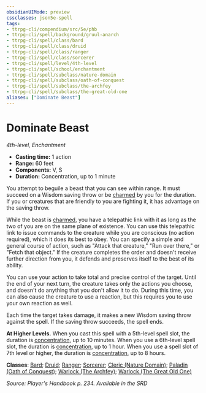 ```yaml
---
obsidianUIMode: preview
cssclasses: json5e-spell
tags:
- ttrpg-cli/compendium/src/5e/phb
- ttrpg-cli/spell/background/gruul-anarch
- ttrpg-cli/spell/class/bard
- ttrpg-cli/spell/class/druid
- ttrpg-cli/spell/class/ranger
- ttrpg-cli/spell/class/sorcerer
- ttrpg-cli/spell/level/4th-level
- ttrpg-cli/spell/school/enchantment
- ttrpg-cli/spell/subclass/nature-domain
- ttrpg-cli/spell/subclass/oath-of-conquest
- ttrpg-cli/spell/subclass/the-archfey
- ttrpg-cli/spell/subclass/the-great-old-one
aliases: ["Dominate Beast"]
---
```

# Dominate Beast
*4th-level, Enchantment*  

- **Casting time:** 1 action
- **Range:** 60 feet
- **Components:** V, S
- **Duration:** Concentration, up to 1 minute

You attempt to beguile a beast that you can see within range. It must succeed on a Wisdom saving throw or be [charmed](3-Mechanics/CLI/rules/conditions.md#Charmed) by you for the duration. If you or creatures that are friendly to you are fighting it, it has advantage on the saving throw.

While the beast is [charmed](3-Mechanics/CLI/rules/conditions.md#Charmed), you have a telepathic link with it as long as the two of you are on the same plane of existence. You can use this telepathic link to issue commands to the creature while you are conscious (no action required), which it does its best to obey. You can specify a simple and general course of action, such as "Attack that creature," "Run over there," or "Fetch that object." If the creature completes the order and doesn't receive further direction from you, it defends and preserves itself to the best of its ability.

You can use your action to take total and precise control of the target. Until the end of your next turn, the creature takes only the actions you choose, and doesn't do anything that you don't allow it to do. During this time, you can also cause the creature to use a reaction, but this requires you to use your own reaction as well.

Each time the target takes damage, it makes a new Wisdom saving throw against the spell. If the saving throw succeeds, the spell ends.

**At Higher Levels.** When you cast this spell with a 5th-level spell slot, the duration is [concentration](3-Mechanics/CLI/rules/conditions.md#Concentration), up to 10 minutes. When you use a 6th-level spell slot, the duration is [concentration](3-Mechanics/CLI/rules/conditions.md#Concentration), up to 1 hour. When you use a spell slot of 7th level or higher, the duration is [concentration](3-Mechanics/CLI/rules/conditions.md#Concentration), up to 8 hours.

**Classes**: [Bard](list-spells-classes-bard); [Druid](list-spells-classes-druid); [Ranger](list-spells-classes-ranger); [Sorcerer](list-spells-classes-sorcerer); [Cleric (Nature Domain)](list-spells-classes-cleric-nature-domain); [Paladin (Oath of Conquest)](list-spells-classes-paladin-oath-of-conquest-xge); [Warlock (The Archfey)](list-spells-classes-warlock-the-archfey); [Warlock (The Great Old One)](list-spells-classes-warlock-the-great-old-one)

*Source: Player's Handbook p. 234. Available in the <span title='Systems Reference Document (5.1)'>SRD</span>*